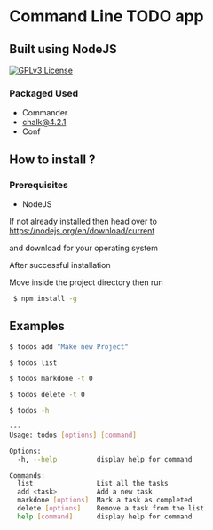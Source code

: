 # Command Line TODO app


## Built using NodeJS

[![GPLv3 License](https://img.shields.io/badge/License-GPL%20v3-yellow.svg)](https://opensource.org/licenses/)

### Packaged Used

- Commander
- chalk@4.2.1
- Conf

## How to install ?

### Prerequisites
 - NodeJS

If not already installed then head over to
https://nodejs.org/en/download/current

and download for your operating system

After successful installation

Move inside the project directory then run

```bash
 $ npm install -g
```

## Examples

```bash
$ todos add "Make new Project"

```

```bash
$ todos list

```
```bash
$ todos markdone -t 0

```
```bash
$ todos delete -t 0

```

```bash
$ todos -h

---
Usage: todos [options] [command]

Options:
  -h, --help          display help for command

Commands:
  list                List all the tasks
  add <task>          Add a new task
  markdone [options]  Mark a task as completed
  delete [options]    Remove a task from the list
  help [command]      display help for command
```


